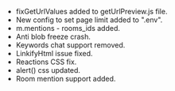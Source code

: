 - fixGetUrlValues added to getUrlPreview.js file.
- New config to set page limit added to ".env".
- m.mentions - rooms_ids added.
- Anti blob freeze crash.
- Keywords chat support removed.
- LinkifyHtml issue fixed.
- Reactions CSS fix.
- alert() css updated.
- Room mention support added.
